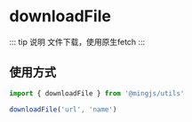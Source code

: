 # downloadFile 

::: tip 说明
文件下载，使用原生fetch
:::

## 使用方式
```ts
import { downloadFile } from '@mingjs/utils'

downloadFile('url', 'name')
```
